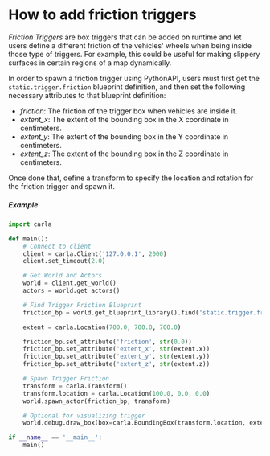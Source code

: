# How to add friction triggers

*Friction Triggers* are box triggers that can be added on runtime and let users define
a different friction of the vehicles' wheels when being inside those type of triggers.
For example, this could be useful for making slippery surfaces in certain regions of
a map dynamically.

In order to spawn a friction trigger using PythonAPI, users must first get the
`static.trigger.friction` blueprint definition, and then set the following necessary
attributes to that blueprint definition:

- *friction*: The friction of the trigger box when vehicles are inside it.
- *extent_x*: The extent of the bounding box in the X coordinate in centimeters.
- *extent_y*: The extent of the bounding box in the Y coordinate in centimeters.
- *extent_z*: The extent of the bounding box in the Z coordinate in centimeters.

Once done that, define a transform to specify the location and rotation for the friction
trigger and spawn it.

##### Example

```py
import carla

def main():
    # Connect to client
    client = carla.Client('127.0.0.1', 2000)
    client.set_timeout(2.0)

    # Get World and Actors
    world = client.get_world()
    actors = world.get_actors()

    # Find Trigger Friction Blueprint
    friction_bp = world.get_blueprint_library().find('static.trigger.friction')

    extent = carla.Location(700.0, 700.0, 700.0)

    friction_bp.set_attribute('friction', str(0.0))
    friction_bp.set_attribute('extent_x', str(extent.x))
    friction_bp.set_attribute('extent_y', str(extent.y))
    friction_bp.set_attribute('extent_z', str(extent.z))

    # Spawn Trigger Friction
    transform = carla.Transform()
    transform.location = carla.Location(100.0, 0.0, 0.0)
    world.spawn_actor(friction_bp, transform)

    # Optional for visualizing trigger
    world.debug.draw_box(box=carla.BoundingBox(transform.location, extent * 1e-2), rotation=transform.rotation, life_time=100, thickness=0.5, color=carla.Color(r=255,g=0,b=0))

if __name__ == '__main__':
    main()
```
